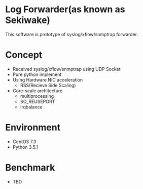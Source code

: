 # Log Forwarder(as known as Sekiwake)
This software is prototype of syslog/xflow/snmptrap forwarder.

# Concept
- Received syslog/xflow/snmptrap using UDP Socket
- Pure python implement
- Using Hardware NIC acceleration
  - RSS(Recieve Side Scaling)
- Core-scale architecture
  - multiprocessing
  - SO_REUSEPORT
  - irqbalance

# Environment
- CentOS 7.3
- Python 3.5.1

# Benchmark
- TBD
